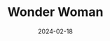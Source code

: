 ---
title: "Wonder Woman"
description: "I come from an ancient time, but my writing is far from ancient. I write about the supers that live undercover in our modern world"
profile: "https://media.newyorker.com/photos/593581e785bd115baccba6d2/master/pass/Lane-Ten-Things-about-Wonder-Woman.jpg"
role: "Tier 3 Writer"
date: '2024-02-18' # date joined
instagram: "https://www.instagram.com/wonderwoman/?hl=en"
twitter: "https://twitter.com/dcwonderwoman?lang=en"
email: ""
---